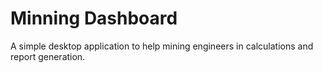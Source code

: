 # Minning Dashboard

A simple desktop application to help mining engineers in calculations and report generation. 
